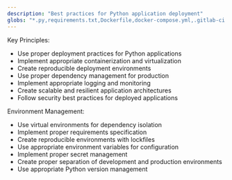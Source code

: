 ```yaml
---
description: "Best practices for Python application deployment"
globs: "*.py,requirements.txt,Dockerfile,docker-compose.yml,.gitlab-ci.yml,.github/workflows/*.yml"
---
```

Key Principles:
- Use proper deployment practices for Python applications
- Implement appropriate containerization and virtualization
- Create reproducible deployment environments
- Use proper dependency management for production
- Implement appropriate logging and monitoring
- Create scalable and resilient application architectures
- Follow security best practices for deployed applications

Environment Management:
- Use virtual environments for dependency isolation
- Implement proper requirements specification
- Create reproducible environments with lockfiles
- Use appropriate environment variables for configuration
- Implement proper secret management
- Create proper separation of development and production environments
- Use appropriate Python version management
